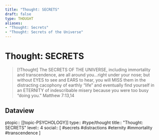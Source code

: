 ```yaml
---
title: "Thought: SECRETS"
draft: false
type: THOUGHT
aliases:
- "Thought: Secrets"
- "Thought: Secrets of the Universe"
---
```

# Thought: SECRETS
> [!Thought]
> The SECRETS OF THE UNIVERSE, including immortality and transcendence, are all around you…right under your nose; but without EYES to see and EARS to hear, you will MISS them in the distracting cacophony of earthly “life” and eventually find yourself in an ETERNITY of indescribable misery because you were too busy “doing you.”
> Matthew 7:13,14

## Dataview
ptopic:: [[topic-PSYCHOLOGY]]
type:: #type/thought
title:: "Thought: SECRETS"
level:: 4
social:: [ #secrets #distractions #eternity #immortality #transcendence ]